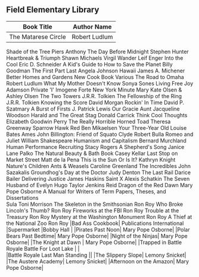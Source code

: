 ## Field Elementary Library


|Book Title|Author Name|
|--- |--- |
|The Matarese Circle	|Robert Ludlum|
Shade of the Tree	Piers Anthony
The Day Before Midnight	Stephen Hunter
Heartbreak & Triumph	Shawn Michaels
Virgil Wander	Leif Enger
Into the Cool	Eric D. Schneider
A Kid's Guide to How to Save the Planet	Billy Goodman
The First Part Last	Angela Johnson
Hawaii	James A. Michener
Better Homes and Gardens New Cook Book	Various
The Road to Omaha	Robert Ludlum
What My Mother Doesn't Know	Sonya Sones
Living Free	Joy Adamson
Private 'I'	Imogene Forte
New York Minute	Mary Kate Olsen & Ashley Olsen
The Two Towers	J.R.R. Tolkien
The Fellowship of the Ring	J.R.R. Tolkien
Knowing the Score	David Morgan
Rockin' In Time	David P. Szatmary
A Burst of Firsts	J. Patrick Lewis
Our Gracie Aunt	Jacqueline Woodson
Harald and The Great Stag	Donald Carrick
Think Cool Thoughts	Elizabeth Goodwin Perry
The Really Horrible Horned Toad	Theresa Greenway
Sparrow Hawk Red	Ben Mikaelsen
Your Three-Year Old	Louise Bates Ames
John Billington: Friend of Squato	Clyde Robert Bulla
Romeo and Juliet	William Shakespeare
Humanism and Capitalism	Bernard Murchland
Human Performance Recruiting	Stacy Rogers
A Shepherd's Song	Janice Lane Palko
The Natural Beauty & Bath Book	Casey Kellar
Last Stop on Market Street	Matt de la Pena
This is the Sun Or Is It?	Kathryn Knight
Nature's Children Ants & Weasels	Caroline Greenland
The Incredibles	John Sazakalis
Groundhog's Day at the Doctor	Judy Denton
The Last Rail	Darice Bailer
Delivering Justice	James Haskins
Saint X	Alexis Schatkin
The Seven Husband of Evelyn Hugo	Taylor Jenkins Reid
Dragon of the Red Dawn	Mary Pope Osborne
A Manual for Writers of Term Papers, Theses, and Dissertations	
Sula	Toni Morrison
The Skeleton in the Smithsonian	Ron Roy
Who Broke Lincoln's Thumb?	Ron Roy
Fireworks at the FBI	Ron Roy
Trouble at the Treasury	Ron Roy
Mystery at the Washington Monument	Ron Roy
A Thief at the National Zoo	Ron Roy
|Bad Ass Cookbook|	Publications International
|Supermarket	|Bobby Hall |
|Pirates Past Noon|	Mary Pope Osborne|
|Polar Bears Past Bedtime|	Mary Pope Osborne|
|Night of the Ninjas|	Mary Pope Osborne|
|The Knight at Dawn	| Mary Pope Osborne|
|Trapped in Battle Royale Battle For Loot Lake | |	
|Battle Royale Last Man Standing	||
|The Slippery Slope|	Lemony Snicket|
|The Austere Academy|	Lemony Snicket|
|Afternoon on the Amazon|	Mary Pope Osborne|
